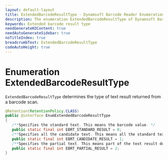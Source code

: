 ```yaml
---
layout: default-layout
title: ExtendedBarcodeResultType - Dynamsoft Barcode Reader Enumerations
description: The enumeration ExtendedBarcodeResultType of Dynamsoft Barcode Reader describes the type of the extended barcode result.
keywords: Extended barcode result type
needGenerateH3Content: true
needAutoGenerateSidebar: true
noTitleIndex: true
breadcrumbText: ExtendedBarcodeResultType
codeAutoHeight: true
---
```


# Enumeration ExtendedBarcodeResultType

`ExtendedBarcodeResultType` determines the type of text result returned from a barcode scan.

```java
@Retention(RetentionPolicy.CLASS)
public @interface EnumExtendedBarcodeResultType
{
   /**Specifies the standard text. This means the barcode value. */
   public static final int EBRT_STANDARD_RESULT = 0;
   /**Specifies all the candidate text. This means all the standard text results decoded from the barcode. */
   public static final int EBRT_CANDIDATE_RESULT = 1;
   /**Specifies the partial text. This means part of the text result decoded from the barcode. */
   public static final int EBRT_PARTIAL_RESULT = 2;
}
```
